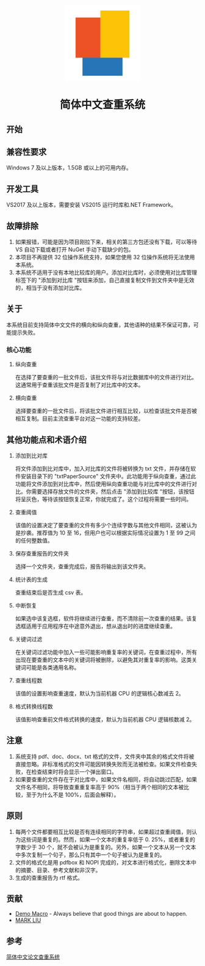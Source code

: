 ﻿<p align="center">
<img src="./resources/paper_checking_system.png" width="200" height="200" alt="简体中文查重系统" align=center />
</p>

<h1 align="center">简体中文查重系统</h1>

## 开始

## 兼容性要求

Windows 7 及以上版本，1.5GB 或以上的可用内存。

## 开发工具

VS2017 及以上版本，需要安装 VS2015 运行时库和.NET Framework。

## 故障排除

1. 如果报错，可能是因为项目刚拉下来，相关的第三方包还没有下载，可以等待 VS 自动下载或者打开 NuGet 手动下载缺少的包。
2. 本项目不再提供 32 位操作系统支持，如果您使用 32 位操作系统将无法使用本系统。
3. 本系统不适用于没有本地比较库的用户。添加对比库时，必须使用对比库管理标签下的 "添加到对比库 "按钮来添加，自己直接复制文件到文件夹中是无效的，相当于没有添加对比库。

## 关于

本系统目前支持简体中文文件的横向和纵向查重，其他语种的结果不保证可靠，可能提示失败。

### 核心功能

1. 纵向查重

   在选择了要查重的一批文件后，该批文件将与对比数据库中的文件进行对比。这通常用于查重该批文件是否复制了对比库中的文本。

2. 横向查重

   选择要查重的一批文件后，将该批文件进行相互比较，以检查该批文件是否被相互复制。目前主流查重平台对这一功能的支持较差。

## 其他功能点和术语介绍

1. 添加到比对库

   将文件添加到比对库中，加入对比库的文件将被转换为 txt 文件，并存储在软件安装目录下的 "txtPaperSource" 文件夹中。此功能用于纵向查重，通过此功能将文件添加到对比库中，然后使用纵向查重功能与对比库中的文件进行对比。你需要选择存放文件的文件夹，然后点击 "添加到比较库 "按钮，该按钮将呈灰色，等待该按钮恢复正常，你就完成了。这个过程将需要一些时间。

2. 查重阈值

   该值的设置决定了要查重的文件有多少个连续字数与其他文件相同，这被认为是抄袭。推荐值为 10 至 16，但用户也可以根据实际情况设置为 1 至 99 之间的任何整数值。

3. 保存查重报告的文件夹

   选择一个文件夹，查重完成后，报告将输出到该文件夹。

4. 统计表的生成

   查重结束后是否生成 csv 表。

5. 中断恢复

   如果选中该复选框，软件将继续进行查重，而不清除前一次查重的结果。该复选框适用于应用程序在中途意外退出，想从退出时的进度继续查重。

6. 关键词过滤

   在关键词过滤功能中加入一些可能影响重复率的关键词，在查重过程中，所有出现在要查重的文本中的关键词将被删除，以避免其对重复率的影响。这类关键词可能是各类通用名称。

7. 查重线程数

   该值的设置影响查重速度，默认为当前机器 CPU 的逻辑核心数减去 2。

8. 格式转换线程数

   该值影响查重前文件格式转换的速度，默认为当前机器 CPU 逻辑核数减 2。

## 注意

1. 系统支持 pdf、doc、docx、txt 格式的文件，文件夹中其余的格式文件将被直接忽略。非标准格式的文件可能因转换失败而无法被检查。如果文件检查失败，在检查结束时将会显示一个弹出窗口。
2. 如果要查重的文件存在于对比库中，如果文件名相同，将自动跳过匹配，如果文件名不相同，将导致查重重复率高于 90%（相当于两个相同的文本被比较，至于为什么不是 100%，后面会解释）。

## 原则

1. 每两个文件都要相互比较是否有连续相同的字符串，如果超过查重阈值，则认为这些词是重复的。然而，如果一个文本的重复率低于 0. 25%，或者重复的字数少于 30 个，就不会被认为是重复的。另外，如果一个文本从另一个文本中多次复制一个句子，那么只有其中一个句子被认为是重复的。
2. 文件的格式化是用 pdfbox 和 NOPI 完成的，对文本进行格式化，删除文本中的摘要、目录、参考文献和非汉字。
3. 生成的查重报告为 rtf 格式。

## 贡献

- [Demo Macro](https://github.com/DemoMacro) - Always believe that good things are about to happen.
- [MARK LIU](https://github.com/tianlian0)

## 参考

[简体中文论文查重系统](https://github.com/tianlian0/paper_checking_system)
